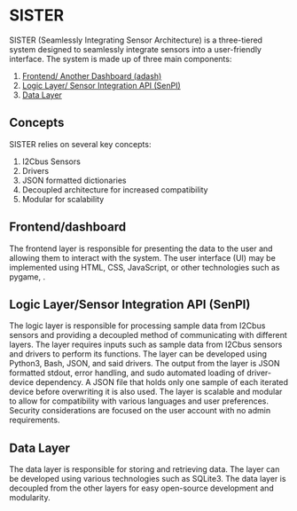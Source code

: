 # SISTER

SISTER (Seamlessly Integrating Sensor Architecture) is a three-tiered system designed to seamlessly integrate sensors into a user-friendly interface. The system is made up of three main components:

1. [Frontend/ Another Dashboard (adash)](#front)
2. [Logic Layer/ Sensor Integration API (SenPI)](#senpi)
3. [Data Layer](#data)

## Concepts

SISTER relies on several key concepts:

1. I2Cbus Sensors
2. Drivers
3. JSON formatted dictionaries
4. Decoupled architecture for increased compatibility
5. Modular for scalability

## Frontend/dashboard<a name="front"></a>

The frontend layer is responsible for presenting the data to the user and allowing them to interact with the system. The user interface (UI) may be implemented using HTML, CSS, JavaScript, or other technologies such as pygame, .

## Logic Layer/Sensor Integration API (SenPI) <a name="senpi"></a>

The logic layer is responsible for processing sample data from I2Cbus sensors and providing a decoupled method of communicating with different layers. The layer requires inputs such as sample data from I2Cbus sensors and drivers to perform its functions. The layer can be developed using Python3, Bash, JSON, and said drivers. The output from the layer is JSON formatted stdout, error handling, and sudo automated loading of driver-device dependency. A JSON file that holds only one sample of each iterated device before overwriting it is also used. The layer is scalable and modular to allow for compatibility with various languages and user preferences. Security considerations are focused on the user account with no admin requirements.

## Data Layer <a name="data"></a>

The data layer is responsible for storing and retrieving data. The layer can be developed using various technologies such as SQLite3. The data layer is decoupled from the other layers for easy open-source development and modularity.
